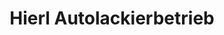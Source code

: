 ---
title: "Hierl Autolackierbetrieb"
url: /hahnbach/hierl-autolackierbetrieb/
shop: Autowerkstatt
---